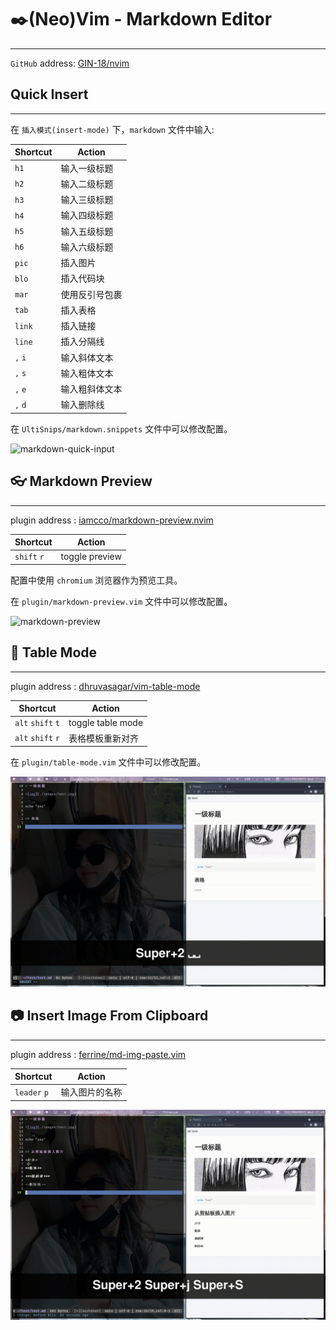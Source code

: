 # :black_nib:(Neo)Vim - Markdown Editor

---

`GitHub` address: [GIN-18/nvim](https://github.com/GIN-18/nvim)

## Quick Insert

---

在 `插入模式(insert-mode)` 下，`markdown` 文件中输入:

| Shortcut | Action         |
|----------|----------------|
| `h1`     | 输入一级标题   |
| `h2`     | 输入二级标题   |
| `h3`     | 输入三级标题   |
| `h4`     | 输入四级标题   |
| `h5`     | 输入五级标题   |
| `h6`     | 输入六级标题   |
| `pic`    | 插入图片       |
| `blo`    | 插入代码块     |
| `mar`    | 使用反引号包裹 |
| `tab`    | 插入表格       |
| `link`   | 插入链接       |
| `line`   | 插入分隔线     |
| `,` `i`  | 输入斜体文本   |
| `,` `s`  | 输入粗体文本   |
| `,` `e`  | 输入粗斜体文本 |
| `,` `d`  | 输入删除线     |

在 `UltiSnips/markdown.snippets` 文件中可以修改配置。

![markdown-quick-input](./images/markdown-quick-input.gif)

## :eyeglasses: Markdown Preview

---

plugin address : [iamcco/markdown-preview.nvim](https://github.com/iamcco/markdown-preview.nvim)

| Shortcut    | Action         |
|-------------|----------------|
| `shift` `r` | toggle preview |

配置中使用 `chromium` 浏览器作为预览工具。

在 `plugin/markdown-preview.vim` 文件中可以修改配置。

![markdown-preview](./images/markdown-preview.gif)

## :page_facing_up: Table Mode

---

plugin address : [dhruvasagar/vim-table-mode](https://github.com/dhruvasagar/vim-table-mode)

| Shortcut          | Action            |
|-------------------|-------------------|
| `alt` `shift` `t` | toggle table mode |
| `alt` `shift` `r` | 表格模板重新对齐  |

在 `plugin/table-mode.vim` 文件中可以修改配置。

![markdown-table](./images/markdown-table.gif)

## :camera: Insert Image From Clipboard

---

plugin address : [ferrine/md-img-paste.vim](https://github.com/ferrine/md-img-paste.vim)

| Shortcut     | Action         |
|--------------|----------------|
| `leader` `p` | 输入图片的名称 |

![clip-img](./images/clip-img.gif)




















